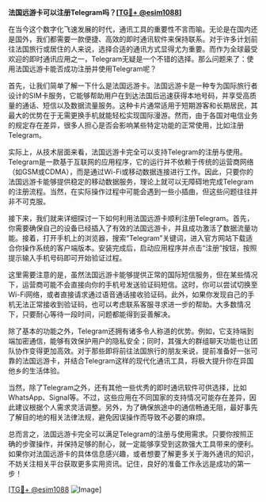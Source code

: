 **法国远游卡可以注册Telegram吗？[[TG💪+ @esim1088](https://t.me/s/esim1088)]**

在当今这个数字化飞速发展的时代，通讯工具的重要性不言而喻。无论是在国内还是国外，我们都需要一款便捷、高效的即时通讯软件来保持联系。对于许多计划前往法国旅行或居住的人来说，选择合适的通讯方式显得尤为重要。而作为全球最受欢迎的即时通讯应用之一，Telegram无疑是一个不错的选择。那么问题来了：使用法国远游卡能否成功注册并使用Telegram呢？

首先，让我们简单了解一下什么是法国远游卡。法国远游卡是一种专为国际旅行者设计的SIM卡服务，它能够帮助用户在到达法国后迅速获得本地号码，并享受高质量的通话、短信以及数据流量服务。这种卡片通常适用于短期游客和长期居民，其最大的优势在于无需更换手机就能轻松实现国际漫游。然而，由于各国对电信业务的规定存在差异，很多人担心是否会影响某些特定功能的正常使用，比如注册Telegram。

实际上，从技术层面来看，法国远游卡完全可以支持Telegram的注册与使用。Telegram是一款基于互联网的应用程序，它的运行并不依赖于传统的运营商网络（如GSM或CDMA），而是通过Wi-Fi或移动数据连接进行工作。因此，只要你的法国远游卡能够提供稳定的移动数据服务，理论上就可以无障碍地完成Telegram的注册流程。当然，在实际操作过程中可能会遇到一些小插曲，但这些问题往往并非不可克服。

接下来，我们就来详细探讨一下如何利用法国远游卡顺利注册Telegram。首先，你需要确保自己的设备已经插入了有效的法国远游卡，并且成功激活了数据流量功能。接着，打开手机上的浏览器，搜索“Telegram”关键词，进入官方网站下载适合你操作系统的客户端版本。安装完成后，启动应用程序并点击“注册”按钮，按照提示输入手机号码即可开始验证过程。

这里需要注意的是，虽然法国远游卡能够提供正常的国际短信服务，但在某些情况下，运营商可能不会直接向你的手机号发送验证码短信。这时，你可以尝试切换至Wi-Fi网络，或者直接请求通过语音通话接收验证码。此外，如果你发现自己的手机无法正常接收到验证码，也可以考虑联系客服寻求进一步的帮助。大多数情况下，只要耐心等待一段时间，问题都能得到妥善解决。

除了基本的功能之外，Telegram还拥有诸多令人称道的优势。例如，它支持端到端加密通信，能够有效保护用户的隐私安全；同时，其强大的群组聊天功能也让团队协作变得更加高效。对于那些即将前往法国旅行的朋友来说，提前准备好一张可靠的法国远游卡，并结合Telegram这样的现代化通讯工具，将极大提升你在异国他乡的生活体验。

当然，除了Telegram之外，还有其他一些优秀的即时通讯软件可供选择，比如WhatsApp、Signal等。不过，这些应用在不同国家的支持情况可能存在差异，因此建议根据个人需求灵活调整。另外，为了确保旅途中的通信畅通无阻，最好事先了解目的地的相关法律法规，避免因误操作而导致不必要的麻烦。

总而言之，法国远游卡完全可以满足Telegram的注册与使用需求。只要你按照正确的步骤操作，并保持足够的耐心，就一定能够享受到这款强大工具带来的便利。如果你对法国远游卡的具体信息感兴趣，或者想要了解更多关于海外通讯的知识，不妨关注相关平台获取更多实用资讯。记住，良好的准备工作永远是成功的第一步！

[[TG💪+ @esim1088](https://t.me/s/esim1088) ![Image](https://i.postimg.cc/4NQfJmqS/Snipaste-2025-05-13-00-14-12.png)]